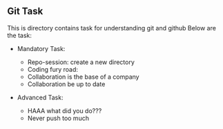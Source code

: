 ## Git Task

This is directory contains task for understanding git and github
Below are the task:

- Mandatory Task:
  - Repo-session: create a new directory 
  - Coding fury road:
  - Collaboration is the base of a company
  - Collaboration be up to date

- Advanced Task:
  - HAAA what did you do???
  - Never push too much
